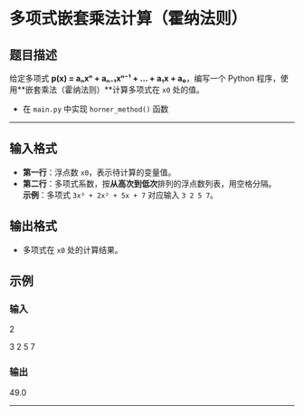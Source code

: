 # 多项式嵌套乘法计算（霍纳法则）

## 题目描述

给定多项式 **p(x) = aₙxⁿ + aₙ₋₁xⁿ⁻¹ + ... + a₁x + a₀**，编写一个 Python 程序，使用**嵌套乘法（霍纳法则）**计算多项式在 `x0` 处的值。

- 在 `main.py` 中实现 `horner_method()` 函数

---

## 输入格式

- **第一行**：浮点数 `x0`，表示待计算的变量值。
- **第二行**：多项式系数，按**从高次到低次**排列的浮点数列表，用空格分隔。  
  **示例**：多项式 `3x³ + 2x² + 5x + 7` 对应输入 `3 2 5 7`。

## 输出格式

- 多项式在 `x0` 处的计算结果。

## 示例

### 输入
2

3 2 5 7

### 输出
49.0

---


